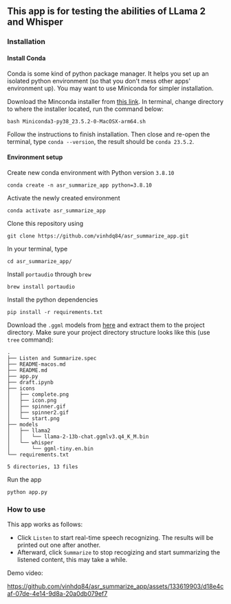 ## This app is for testing the abilities of LLama 2 and Whisper

### Installation

#### Install Conda

Conda is some kind of python package manager. It helps you set up an isolated python environment (so that you don't mess other apps' environment up). You may want to use Miniconda for simpler installation.

Download the Minconda installer from [this link](https://repo.anaconda.com/miniconda/Miniconda3-py38_23.5.2-0-MacOSX-arm64.sh). In terminal, change directory to where the installer located, run the command below:

```console
bash Miniconda3-py38_23.5.2-0-MacOSX-arm64.sh
```

Follow the instructions to finish installation. Then close and re-open the terminal, type `conda --version`, the result should be `conda 23.5.2`.

#### Environment setup

Create new conda environment with Python version `3.8.10`

```console
conda create -n asr_summarize_app python=3.8.10
```

Activate the newly created environment

```console
conda activate asr_summarize_app
```

Clone this repository using

```console
git clone https://github.com/vinhdq84/asr_summarize_app.git
```

In your terminal, type

```console
cd asr_summarize_app/
```

Install `portaudio` through `brew`

```console
brew install portaudio
```

Install the python dependencies

```console
pip install -r requirements.txt
```

Download the `.ggml` models from [here](https://drive.google.com/drive/folders/1K8aeax8GKqfXGQAwJZscDRzUszK0CS15?usp=drive_link) and extract them to the project directory. Make sure your project directory structure looks like this (use `tree` command):

```console
.
├── Listen and Summarize.spec
├── README-macos.md
├── README.md
├── app.py
├── draft.ipynb
├── icons
│   ├── complete.png
│   ├── icon.png
│   ├── spinner.gif
│   ├── spinner2.gif
│   └── start.png
├── models
│   ├── llama2
│   │   └── llama-2-13b-chat.ggmlv3.q4_K_M.bin
│   └── whisper
│       └── ggml-tiny.en.bin
└── requirements.txt

5 directories, 13 files
```

Run the app

```console
python app.py
```

### How to use

This app works as follows:

- Click `Listen` to start real-time speech recognizing. The results will be printed out one after another.
- Afterward, click `Summarize` to stop recogizing and start summarizing the listened content, this may take a while.

Demo video:

https://github.com/vinhdq84/asr_summarize_app/assets/133619903/d18e4caf-07de-4e14-9d8a-20a0db079ef7
